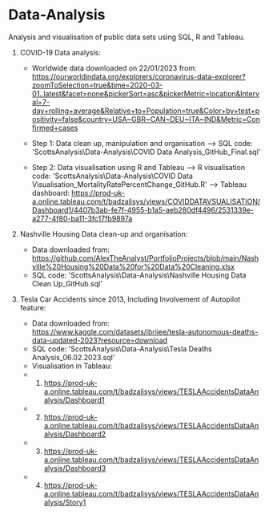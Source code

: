 # Data-Analysis

Analysis and visualisation of public data sets using SQL, R and Tableau.



1. COVID-19 Data analysis:
    - Worldwide data downloaded on 22/01/2023 from:
        https://ourworldindata.org/explorers/coronavirus-data-explorer?zoomToSelection=true&time=2020-03-01..latest&facet=none&pickerSort=asc&pickerMetric=location&Interval=7-day+rolling+average&Relative+to+Population=true&Color+by+test+positivity=false&country=USA~GBR~CAN~DEU~ITA~IND&Metric=Confirmed+cases
   
    
    - Step 1: Data clean up, manipulation and organisation
        --> SQL code: 'ScottsAnalysis\\Data-Analysis\\COVID Data Analysis_GitHub_Final.sql'


    - Step 2: Data visualisation using R and Tableau
        --> R visualisation code: 'ScottsAnalysis\\Data-Analysis\\COVID Data Visualisation_MortalityRatePercentChange_GitHub.R'
        --> Tableau dashboard: https://prod-uk-a.online.tableau.com/t/badzalisys/views/COVIDDATAVSUALISATION/Dashboard1/4407b3ab-fe7f-4955-b1a5-aeb280df4496/2531339e-a277-4f80-ba11-3fc17fb9897a



2. Nashville Housing Data clean-up and organisation:
    - Data downloaded from: https://github.com/AlexTheAnalyst/PortfolioProjects/blob/main/Nashville%20Housing%20Data%20for%20Data%20Cleaning.xlsx
    - SQL code: 'ScottsAnalysis\\Data-Analysis\\Nashville Housing Data Clean Up_GitHub.sql'



3. Tesla Car Accidents since 2013, Including Involvement of Autopilot feature:
    - Data downloaded from: https://www.kaggle.com/datasets/ibriiee/tesla-autonomous-deaths-data-updated-2023?resource=download
    - SQL code: 'ScottsAnalysis\\Data-Analysis\\Tesla Deaths Analysis_06.02.2023.sql'
    - Visualisation in Tableau:
    - 1) https://prod-uk-a.online.tableau.com/t/badzalisys/views/TESLAAccidentsDataAnalysis/Dashboard1
    - 2) https://prod-uk-a.online.tableau.com/t/badzalisys/views/TESLAAccidentsDataAnalysis/Dashboard2
    - 3) https://prod-uk-a.online.tableau.com/t/badzalisys/views/TESLAAccidentsDataAnalysis/Dashboard3
    - 4) https://prod-uk-a.online.tableau.com/t/badzalisys/views/TESLAAccidentsDataAnalysis/Story1
